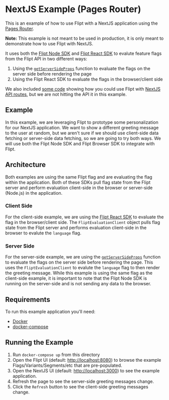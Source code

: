 # NextJS Example (Pages Router)

This is an example of how to use Flipt with a NextJS application using the [Pages Router](https://nextjs.org/docs/pages).

**Note:** This example is not meant to be used in production, it is only meant to demonstrate how to use Flipt with NextJS.

It uses both the [Flipt Node SDK](https://github.com/flipt-io/flipt-client-sdks/tree/main/flipt-client-node) and [Flipt React SDK](https://github.com/flipt-io/flipt-client-sdks/tree/main/flipt-client-react) to evalute feature flags from the Flipt API in two different ways:

1. Using the [`getServerSideProps`](https://nextjs.org/docs/basic-features/data-fetching/get-server-side-props) function to evaluate the flags on the server side before rendering the page
1. Using the Flipt React SDK to evaluate the flags in the browser/client side

We also included [some code](./pages/api/hello.ts) showing how you could use Flipt with [NextJS API routes](https://nextjs.org/docs/api-routes/introduction), but we are not hitting the API it in this example.

## Example

In this example, we are leveraging Flipt to prototype some personalization for our NextJS application. We want to show a different greeting message to the user at random, but we aren't sure if we should use client-side data fetching or server-side data fetching, so we are going to try both ways. We will use both the Flipt Node SDK and Flipt Browser SDK to integrate with Flipt.

## Architecture

Both examples are using the same Flipt flag and are evaluating the flag within the application. Both of these SDKs pull flag state from the Flipt server and perform evaluation client-side in the browser or server-side (Node.js) in the application.

### Client Side

For the client-side example, we are using the [Flipt React SDK](https://github.com/flipt-io/flipt-client-sdks/tree/main/flipt-client-react) to evaluate the flag in the browser/client side. The `FliptEvaluationClient` object pulls flag state from the Flipt server and performs evaluation client-side in the browser to evalute the `language` flag.

### Server Side

For the server-side example, we are using the [`getServerSideProps`](https://nextjs.org/docs/basic-features/data-fetching/get-server-side-props) function to evaluate the flags on the server side before rendering the page. This uses the `FliptEvaluationClient` to evalute the `language` flag to then render the greeting message. While this example is using the same flag as the client-side example, it is important to note that the Flipt Node SDK is running on the server-side and is not sending any data to the browser.

## Requirements

To run this example application you'll need:

- [Docker](https://docs.docker.com/install/)
- [docker-compose](https://docs.docker.com/compose/install/)

## Running the Example

1. Run `docker-compose up` from this directory
1. Open the Flipt UI (default: [http://localhost:8080](http://localhost:8080)) to browse the example Flags/Variants/Segments/etc that are pre-populated.
1. Open the NextJS UI (default: [http://localhost:3000](http://localhost:3000)) to see the example application.
1. Refresh the page to see the server-side greeting messages change.
1. Click the `Refresh` button to see the client-side greeting messages change.
